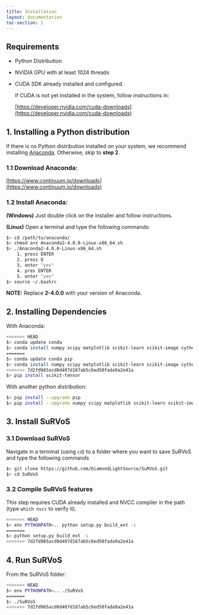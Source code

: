 ```yaml
---
title: Installation
layout: documentation
toc-section: 1
---
```


## Requirements

- Python Distribution

- NVIDIA GPU with at least 1024 threads

- CUDA SDK already installed and configured.

  If CUDA is not yet installed in the system, follow instructions in:

  [https://developer.nvidia.com/cuda-downloads](https://developer.nvidia.com/cuda-downloads)

## 1. Installing a Python distribution

If there is no Python distribution installed on your system, we recommend installing [Anaconda](https://docs.continuum.io/anaconda/). Otherwise, skip to **step 2**.

### 1.1 Download Anaconda:

[https://www.continuum.io/downloads](https://www.continuum.io/downloads)

### 1.2 Install Anaconda:

**(Windows)** Just double click on the installer and follow instructions.

**(Linux)** Open a terminal and type the following commands:

```bash
$> cd /path/to/anaconda/
$> chmod a+x Anaconda2-4.0.0-Linux-x86_64.sh
$> ./Anaconda2-4.0.0-Linux-x86_64.sh
	1. press ENTER
	2. press Q
	3. enter "yes"
	4. pres ENTER
	5. enter "yes"
$> source ~/.bashrc
```

**NOTE:** Replace **2-4.0.0** with your version of Anaconda.

## 2. Installing Dependencies

With Anaconda:

```bash
<<<<<<< HEAD
$> conda update conda
$> conda install numpy scipy matplotlib scikit-learn scikit-image cython seaborn networkx
=======
$> conda update conda pip
$> conda install numpy scipy matplotlib scikit-learn scikit-image cython seaborn networkx pyqt=4.11.4
>>>>>>> 7d2fd965acd0d407d167ab5c6ed50fada9a2e41a
$> pip install scikit-tensor
```

With another python distribution:

```bash
$> pip install --upgrade pip
$> pip install --upgrade numpy scipy matplotlib scikit-learn scikit-image cython seaborn networkx scikit-tensor
```

## 3. Install SuRVoS

### 3.1 Download SuRVoS

Navigate in a terminal (using `cd`) to a folder where you want to save SuRVoS and type the following commands

```bash
$> git clone https://github.com/DiamondLightSource/SuRVoS.git
$> cd SuRVoS
```

### 3.2 Compile SuRVoS features

This step requires CUDA already installed and NVCC compiler in the path (type `which nvcc` to verify it).

```bash
<<<<<<< HEAD
$> env PYTHONPATH=.. python setup.py build_ext -i
=======
$> python setup.py build_ext -i
>>>>>>> 7d2fd965acd0d407d167ab5c6ed50fada9a2e41a
```

## 4. Run SuRVoS

From the SuRVoS folder:

```bash
<<<<<<< HEAD
$> env PYTHONPATH=.. ./SuRVoS
=======
$> ./SuRVoS
>>>>>>> 7d2fd965acd0d407d167ab5c6ed50fada9a2e41a
```

